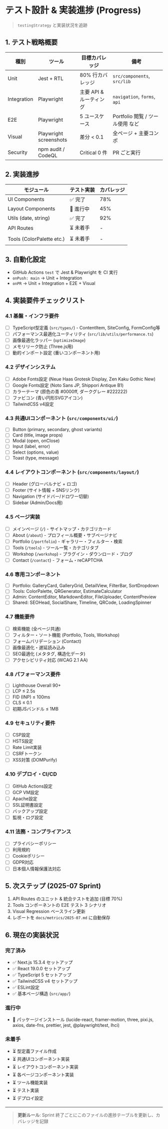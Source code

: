 # テスト設計 & 実装進捗 (Progress)

> `testingStrategy` と実装状況を追跡

## 1. テスト戦略概要

| 種別        | ツール                 | 目標カバレッジ          | 備考                             |
| ----------- | ---------------------- | ----------------------- | -------------------------------- |
| Unit        | Jest + RTL             | 80% 行カバレッジ        | `src/components`, `src/lib`      |
| Integration | Playwright             | 主要 API & ルーティング | `navigation`, `forms`, `api`     |
| E2E         | Playwright             | 5 ユースケース          | Portfolio 閲覧 / ツール使用 など |
| Visual      | Playwright screenshots | 差分 < 0.1              | 全ページ + 主要コンポ            |
| Security    | npm audit / CodeQL     | Critical 0 件           | PR ごと実行                      |

## 2. 実装進捗

| モジュール                | テスト実装 | カバレッジ |
| ------------------------- | ---------- | ---------- |
| UI Components             | ✅ 完了    | 78%        |
| Layout Components         | 🔄 進行中  | 45%        |
| Utils (date, string)      | ✅ 完了    | 92%        |
| API Routes                | ⏳ 未着手  | -          |
| Tools (ColorPalette etc.) | ⏳ 未着手  | -          |

## 3. 自動化設定

- GitHub Actions `test` で Jest & Playwright を CI 実行
- `onPush: main` → Unit + Integration
- `onPR` → Unit + Integration + E2E + Visual

## 4. 実装要件チェックリスト

### 4.1 基盤・インフラ要件

- [ ] TypeScript型定義 (`src/types/`) - ContentItem, SiteConfig, FormConfig等
- [ ] パフォーマンス最適化ユーティリティ (`src/lib/utils/performance.ts`)
- [ ] 画像最適化ラッパー (`optimizeImage`)
- [ ] メモリリーク防止 (Three.js用)
- [ ] 動的インポート設定 (重いコンポーネント用)

### 4.2 デザインシステム

- [ ] Adobe Fonts設定 (Neue Haas Grotesk Display, Zen Kaku Gothic New)
- [ ] Google Fonts設定 (Noto Sans JP, Shippori Antique B1)
- [ ] カラーテーマ (原色の青 #0000ff, ダークグレー #222222)
- [ ] ファビコン (青い円形SVGアイコン)
- [ ] TailwindCSS v4設定

### 4.3 共通UIコンポーネント (`src/components/ui/`)

- [ ] Button (primary, secondary, ghost variants)
- [ ] Card (title, image props)
- [ ] Modal (open, onClose)
- [ ] Input (label, error)
- [ ] Select (options, value)
- [ ] Toast (type, message)

### 4.4 レイアウトコンポーネント (`src/components/layout/`)

- [ ] Header (グローバルナビ + ロゴ)
- [ ] Footer (サイト情報 + SNSリンク)
- [ ] Navigation (サイドバー/ドロワー切替)
- [ ] Sidebar (Admin/Docs用)

### 4.5 ページ実装

- [ ] メインページ (`/`) - サイトマップ・カテゴリカード
- [ ] About (`/about`) - プロフィール概要・サブページナビ
- [ ] Portfolio (`/portfolio`) - ギャラリー・フィルター・検索
- [ ] Tools (`/tools`) - ツール一覧・カテゴリタブ
- [ ] Workshop (`/workshop`) - プラグイン・ダウンロード・ブログ
- [ ] Contact (`/contact`) - フォーム・reCAPTCHA

### 4.6 専用コンポーネント

- [ ] Portfolio: GalleryCard, GalleryGrid, DetailView, FilterBar, SortDropdown
- [ ] Tools: ColorPalette, QRGenerator, EstimateCalculator
- [ ] Admin: ContentEditor, MarkdownEditor, FileUploader, ContentPreview
- [ ] Shared: SEOHead, SocialShare, Timeline, QRCode, LoadingSpinner

### 4.7 機能要件

- [ ] 検索機能 (全ページ共通)
- [ ] フィルター・ソート機能 (Portfolio, Tools, Workshop)
- [ ] フォームバリデーション (Contact)
- [ ] 画像最適化・遅延読み込み
- [ ] SEO最適化 (メタタグ, 構造化データ)
- [ ] アクセシビリティ対応 (WCAG 2.1 AA)

### 4.8 パフォーマンス要件

- [ ] Lighthouse Overall 90+
- [ ] LCP ≤ 2.5s
- [ ] FID (INP) ≤ 100ms
- [ ] CLS ≤ 0.1
- [ ] 初期JSバンドル ≤ 1MB

### 4.9 セキュリティ要件

- [ ] CSP設定
- [ ] HSTS設定
- [ ] Rate Limit実装
- [ ] CSRFトークン
- [ ] XSS対策 (DOMPurify)

### 4.10 デプロイ・CI/CD

- [ ] GitHub Actions設定
- [ ] GCP VM設定
- [ ] Apache設定
- [ ] SSL証明書設定
- [ ] バックアップ設定
- [ ] 監視・ログ設定

### 4.11 法務・コンプライアンス

- [ ] プライバシーポリシー
- [ ] 利用規約
- [ ] Cookieポリシー
- [ ] GDPR対応
- [ ] 日本個人情報保護法対応

## 5. 次ステップ (2025-07 Sprint)

1. API Routes のユニット & 統合テストを追加 (目標 70%)
2. Tools コンポーネントの E2E テスト 3 シナリオ
3. Visual Regression ベースライン更新
4. レポートを `docs/metrics/2025-07.md` に自動保存

## 6. 現在の実装状況

### 完了済み

- ✅ Next.js 15.3.4 セットアップ
- ✅ React 19.0.0 セットアップ
- ✅ TypeScript 5 セットアップ
- ✅ TailwindCSS v4 セットアップ
- ✅ ESLint設定
- ✅ 基本ページ構造 (`src/app/`)

### 進行中

- 🔄 パッケージインストール (lucide-react, framer-motion, three, pixi.js, axios, date-fns, prettier, jest, @playwright/test, lhci)

### 未着手

- ⏳ 型定義ファイル作成
- ⏳ 共通UIコンポーネント実装
- ⏳ レイアウトコンポーネント実装
- ⏳ 各ページコンポーネント実装
- ⏳ ツール機能実装
- ⏳ テスト実装
- ⏳ デプロイ設定

---

> **更新ルール**: Sprint 終了ごとにこのファイルの進捗テーブルを更新し、カバレッジを記録

